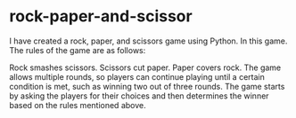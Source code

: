 # rock-paper-and-scissor
I have created a rock, paper, and scissors game using Python. In this game. The rules of the game are as follows:

Rock smashes scissors.
Scissors cut paper.
Paper covers rock.
The game allows multiple rounds, so players can continue playing until a certain condition is met, such as winning two out of three rounds. The game starts by asking the players for their choices and then determines the winner based on the rules mentioned above.
